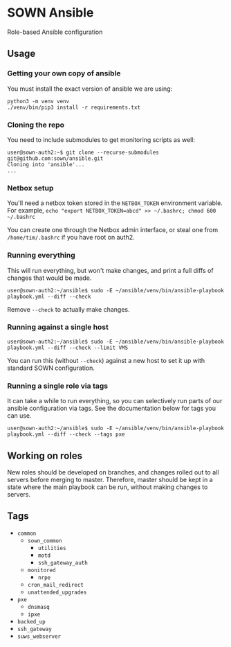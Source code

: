 # SOWN Ansible
Role-based Ansible configuration

## Usage

### Getting your own copy of ansible
You must install the exact version of ansible we are using:
```
python3 -m venv venv
./venv/bin/pip3 install -r requirements.txt
```

### Cloning the repo

You need to include submodules to get monitoring scripts as well:
```console
user@sown-auth2:~$ git clone --recurse-submodules git@github.com:sown/ansible.git
Cloning into 'ansible'...
...
```

### Netbox setup

You'll need a netbox token stored in the `NETBOX_TOKEN` environment variable.
For example, `echo "export NETBOX_TOKEN=abcd" >> ~/.bashrc; chmod 600 ~/.bashrc`

You can create one through the Netbox admin interface, or steal one from `/home/tim/.bashrc` if you have root on auth2.

### Running everything

This will run everything, but won't make changes, and print a full diffs of changes that would be made.
```console
user@sown-auth2:~/ansible$ sudo -E ~/ansible/venv/bin/ansible-playbook playbook.yml --diff --check
```
Remove `--check` to actually make changes.

### Running against a single host

```console
user@sown-auth2:~/ansible$ sudo -E ~/ansible/venv/bin/ansible-playbook playbook.yml --diff --check --limit VMS
```
You can run this (without `--check`) against a new host to set it up with standard SOWN configuration.

### Running a single role via tags

It can take a while to run everything, so you can selectively run parts of our ansible configuration via tags. See the documentation below for tags you can use.
```console
user@sown-auth2:~/ansible$ sudo -E ~/ansible/venv/bin/ansible-playbook playbook.yml --diff --check --tags pxe
```

## Working on roles

New roles should be developed on branches, and changes rolled out to all servers before merging to master. Therefore, master should be kept in a state where the main playbook can be run, without making changes to servers.

## Tags

- `common`
  - `sown_common`
    - `utilities`
    - `motd`
    - `ssh_gateway_auth`
  - `monitored`
    - `nrpe`
  - `cron_mail_redirect`
  - `unattended_upgrades`
- `pxe`
  - `dnsmasq`
  - `ipxe`
- `backed_up`
- `ssh_gateway`
- `suws_webserver`
